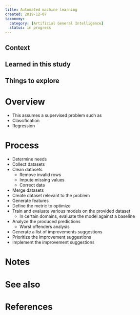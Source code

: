 ```yaml
---
title: Automated machine learning
created: 2019-12-07
taxonomy:
  category: [Artificial General Intelligence]
  status: in progress
---
```


## Context

## Learned in this study

## Things to explore

# Overview
* This assumes a supervised problem such as
* Classification
* Regression

# Process
* Determine needs
* Collect datasets
* Clean datasets
	* Remove invalid rows
	* Impute missing values
	* Correct data
* Merge datasets
* Create dataset relevant to the problem
* Generate features
* Define the metric to optimize
* Train and evaluate various models on the provided dataset
	* In certain domains, evaluate the model against a baseline
* Analyze the produced predictions
	* Worst offenders analysis
* Generate a list of improvements suggestions
* Prioritize the improvement suggestions
* Implement the improvement suggestions

# Notes

# See also

# References
